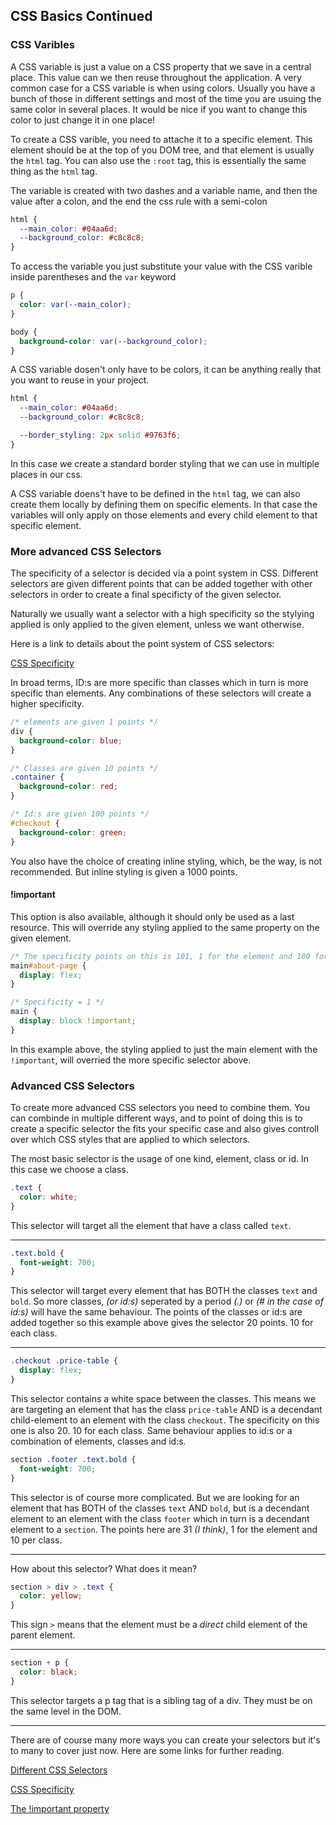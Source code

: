 ## CSS Basics Continued

### CSS Varibles

A CSS variable is just a value on a CSS property that we save in a central place. This value can we then reuse throughout the application. A very common case for a CSS variable is when using colors. Usually you have a bunch of those in different settings and most of the time you are usuing the same color in several places. It would be nice if you want to change this color to just change it in one place!

To create a CSS varible, you need to attache it to a specific element. This element should be at the top of you DOM tree, and that element is usually the `html` tag. You can also use the `:root` tag, this is essentially the same thing as the `html` tag.

The variable is created with two dashes and a variable name, and then the value after a colon, and the end the css rule with a semi-colon

```css
html {
  --main_color: #04aa6d;
  --background_color: #c8c8c8;
}
```

To access the variable you just substitute your value with the CSS varible inside parentheses and the `var` keyword

```css
p {
  color: var(--main_color);
}

body {
  background-color: var(--background_color);
}
```

A CSS variable dosen't only have to be colors, it can be anything really that you want to reuse in your project.

```css
html {
  --main_color: #04aa6d;
  --background_color: #c8c8c8;

  --border_styling: 2px solid #9763f6;
}
```

In this case we create a standard border styling that we can use in multiple places in our css.

A CSS variable doens't have to be defined in the `html` tag, we can also create them locally by defining them on specific elements. In that case the variables will only apply on those elements and every child element to that specific element.

### More advanced CSS Selectors

The specificity of a selector is decided via a point system in CSS. Different selectors are given different points that can be added together with other selectors in order to create a final specificty of the given selector.

Naturally we usually want a selector with a high specificity so the stylying applied is only applied to the given element, unless we want otherwise.

Here is a link to details about the point system of CSS selectors:

[CSS Specificity](https://www.w3schools.com/css/css_specificity.asp)

In broad terms, ID:s are more specific than classes which in turn is more specific than elements. Any combinations of these selectors will create a higher specificity.

```css
/* elements are given 1 points */
div {
  background-color: blue;
}

/* Classes are given 10 points */
.container {
  background-color: red;
}

/* Id:s are given 100 points */
#checkout {
  background-color: green;
}
```

You also have the choice of creating inline styling, which, be the way, is not recommended. But inline styling is given a 1000 points.

#### !important

This option is also available, although it should only be used as a last resource. This will override any styling applied to the same property on the given element.

```css
/* The specificity points on this is 101, 1 for the element and 100 for the id. */
main#about-page {
  display: flex;
}

/* Specificity = 1 */
main {
  display: block !important;
}
```

In this example above, the styling applied to just the main element with the `!important`, will overried the more specific selector above.

### Advanced CSS Selectors

To create more advanced CSS selectors you need to combine them. You can combinde in multiple different ways, and to point of doing this is to create a specific selector the fits your specific case and also gives controll over which CSS styles that are applied to which selectors.

The most basic selector is the usage of one kind, element, class or id. In this case we choose a class.

```css
.text {
  color: white;
}
```

This selector will target all the element that have a class called `text`.

---

```css
.text.bold {
  font-weight: 700;
}
```

This selector will target every element that has BOTH the classes `text` and `bold`. So more classes, _(or id:s)_ seperated by a period _(.)_ or _(# in the case of id:s)_ will have the same behaviour. The points of the classes or id:s are added together so this example above gives the selector 20 points. 10 for each class.

---

```css
.checkout .price-table {
  display: flex;
}
```

This selector contains a white space between the classes. This means we are targeting an element that has the class `price-table` AND is a decendant child-element to an element with the class `checkout`. The specificity on this one is also 20. 10 for each class. Same behaviour applies to id:s or a combination of elements, classes and id:s.

```css
section .footer .text.bold {
  font-weight: 700;
}
```

This selector is of course more complicated. But we are looking for an element that has BOTH of the classes `text` AND `bold`, but is a decendant element to an element with the class `footer` which in turn is a decendant element to a `section`. The points here are 31 _(I think)_, 1 for the element and 10 per class.

---

How about this selector? What does it mean?

```css
section > div > .text {
  color: yellow;
}
```

This sign `>` means that the element must be a _direct_ child element of the parent element.

---

```css
section + p {
  color: black;
}
```

This selector targets a p tag that is a sibling tag of a div. They must be on the same level in the DOM.

---

There are of course many more ways you can create your selectors but it's to many to cover just now. Here are some links for further reading.

[Different CSS Selectors](https://www.w3schools.com/cssref/css_selectors.php)

[CSS Specificity](https://www.w3schools.com/css/css_specificity.asp)

[The !important property](https://www.w3schools.com/css/css_important.asp)
